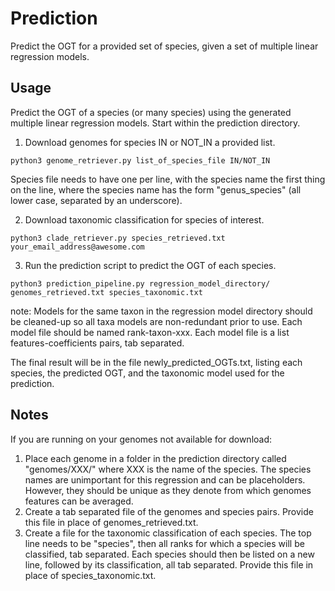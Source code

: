 # Prediction 
Predict the OGT for a provided set of species, given a set of multiple linear regression models.

## Usage
Predict the OGT of a species (or many species) using the generated multiple linear regression models. Start within the prediction directory.

1. Download genomes for species IN or NOT_IN a provided list.
```
python3 genome_retriever.py list_of_species_file IN/NOT_IN
```
Species file needs to have one per line, with the species name the first thing on the line, where the species name has the form "genus_species" (all lower case, separated by an underscore).

2. Download taxonomic classification for species of interest.
```
python3 clade_retriever.py species_retrieved.txt your_email_address@awesome.com
```

3. Run the prediction script to predict the OGT of each species.
```
python3 prediction_pipeline.py regression_model_directory/ genomes_retrieved.txt species_taxonomic.txt
```
note: Models for the same taxon in the regression model directory should be cleaned-up so all taxa models are non-redundant prior to use. Each model file should be named rank-taxon-xxx. Each model file is a list features-coefficients pairs, tab separated.

The final result will be in the file newly_predicted_OGTs.txt, listing each species, the predicted OGT, and the taxonomic model used for the prediction.

## Notes
If you are running on your genomes not available for download: 
1. Place each genome in a folder in the prediction directory called "genomes/XXX/" where XXX is the name of the species. The species names are unimportant for this regression and can be placeholders. However, they should be unique as they denote from which genomes features can be averaged.
2. Create a tab separated file of the genomes and species pairs. Provide this file in place of genomes_retrieved.txt. 
3. Create a file for the taxonomic classification of each species. The top line needs to be "species", then all ranks for which a species will be classified, tab separated. Each species should then be listed on a new line, followed by its classification, all tab separated. Provide this file in place of species_taxonomic.txt. 
